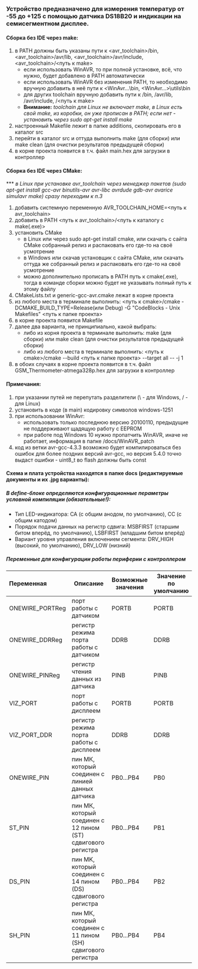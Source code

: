 ### Устройство предназначено для измерения температур от -55 до +125 с помощью датчика DS18B20 и индикации на семисегментном дисплее.
#### Сборка без IDE через make:
1. в PATH должны быть указаны пути к <avr_toolchain>/bin, <avr_toolchain>/avr/lib, <avr_toolchain>/avr/include, <avr_toolchain>/<путь к make>
    - если использовать WinAVR, то при полной установке, всё, что нужно, будет добавлено в PATH автоматически
    - если использовать WinAVR без изменения PATH, то необходимо вручную добавить в неё пути к <WinAvr...\bin, <WinAvr...>\utils\bin
    - для других toolchain вручную добавить пути к <toolchain>/bin, <toolchain>/avr/lib, <toolchain>/avr/include, <toolchain>/<путь к make>
    - **Внимание:** *toolchain для Linux не включает make, в Linux есть свой make, из коробки, он уже прописан в PATH; если нет - установить через sudo apt-get install make*
2. настроенный Makefile лежит в папке additions, скопировать его в каталог src
3. перейти в каталог src и оттуда выполнить make (для сборки) или make clean (для очистки результатов предыдущей сборки)
4. в корне проекта появится в т.ч. файл main.hex для загрузки в контроллер

#### Сборка без IDE  через CMake:
*** *в Linux при установке avr_toolchain через менеджер пакетов (sudo apt-get install gcc-avr binutils-avr avr-libc avrdude gdb-avr avarice simulavr make) сразу переходим к п.3*
1. добавить системную переменную AVR_TOOLCHAIN_HOME=<путь к avr_toolchain>
2. добавить в PATH <путь к avr_toolchain>/<путь к каталогу с make(.exe)>
3. установить CMake
    - в Linux или через sudo apt-get install cmake, или скачать с сайта CMake собранный релиз и распаковать его где-то на своё усмотрение
    - в Windows или скачав установщик с сайта CMake, или скачать оттуда же собранный релиз и распаковать его где-то на своё усмотрение
    - можно дополнительно прописать в PATH путь к cmake(.exe), тогда в команде сборки можно будет не указывать полный путь к этому файлу
4. CMakeLists.txt и generic-gcc-avr.cmake лежат в корне проекта
5. из любого места в терминале выполнить: <путь к cmake>/cmake -DCMAKE_BUILD_TYPE=Release(или Debug) -G "CodeBlocks - Unix Makefiles" <путь к папке проекта>
6. в корне проекта появится Makefile
7. далее два варианта, не принципиально, какой выбрать:
    - либо из корня проекта в терминале выполнить: make (для сборки) или make clean (для очистки результатов предыдущей сборки)
    - либо из любого места в терминале выполнить: <путь к cmake>/cmake --build <путь к папке проекта> --target all -- -j 1
8. в обоих случаях в корне проекта появится в т.ч. файл GSM_Thermometer-atmega328p.hex для загрузки в контроллер

#### Примечания:
1. при указании путей не перепутать разделители (\ - для Windows, / - для Linux)
2. установить в коде (в main) кодировку символов windows-1251
3. при использовании WinAvr:
    - использовать только последнюю версию 20100110, предыдущие не поддерживают щадящую работу с EEPROM
    - при работе под Windows 10 нужно пропатчить WinAVR, иначе не работает, информация в папке /docs/WinAVR_patch
4. код из ветки avr-gcc-4.3.3 возможно будет компилироваться без ошибок для более поздних версий avr-gcc, но версия 5.4.0 точно выдаст ошибки - uint8_t во flash должны быть const

#### Схема и плата устройства находятся в папке docs (редактируемые документы и их .jpg варианты):

##### В define-блоке определяются конфигурационные пераметры условной компиляции (обязательные!):
- Тип LED-индикатора: CA (с общим анодом, по умолчанию), CC (с общим катодом)
- Порядок подачи данных на регистр сдвига: MSBFIRST (старшим битом вперёд, по умолчанию), LSBFIRST (младшим битом вперёд)
- Вариант уровня управления включением сегмента: DRV_HIGH (высокий, по умолчанию), DRV_LOW (низний) 

##### Переменные для конфигурации работы периферии с контроллером

|Переменная     |Описание                                                    |Возможные значения|Значение по умолчанию|
|:--------------|------------------------------------------------------------|------------------|---------------------|
|ONEWIRE_PORTReg|порт работы с датчиком                                      |PORTB             |PORTB                |
|ONEWIRE_DDRReg |регистр режима порта работы с датчиком                      |DDRB              |DDRB                 |
|ONEWIRE_PINReg |регистр чтения данных из датчика                            |PINB              |PINB                 |
|VIZ_PORT       |порт работы с дисплеем                                      |PORTB             |PORTB                |
|VIZ_PORT_DDR   |регистр режима порта работы с дисплеем                      |DDRB              |DDRB                 |
|ONEWIRE_PIN    |пин МК, который соединен с линией данных датчика            |PB0...PB4         |PB0                  |
|ST_PIN         |пин МК, который соединен с 12 пином (ST) сдвигового регистра|PB0...PB4         |PB1                  |
|DS_PIN         |пин MK, который соединен с 14 пином (DS) сдвигового регистра|PB0...PB4         |PB2                  |
|SH_PIN         |пин МК, который соединен с 11 пином (SH) сдвигового регистра|PB0...PB4         |PB4                  |
